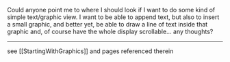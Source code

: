 Could anyone point me to where I should look if I want to do some kind of simple text/graphic view.  I want to be able to append text, but also to insert a small graphic, and better yet, be able to draw a line of text inside that graphic and, of course have the whole display scrollable... any thoughts?

----

see [[StartingWithGraphics]] and pages referenced therein